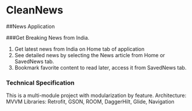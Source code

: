 # CleanNews
##News Application

###Get Breaking News from India.
1. Get latest news from India on Home tab of application
2. See detailed news by selecting the News article from Home or SavedNews tab.
3. Bookmark favorite content to read later, access it from SavedNews tab.

### Technical Specification
This is a multi-module project with modularization by feature.
Architecture: MVVM
Libraries: Retrofit, GSON, ROOM, DaggerHilt, Glide, Navigation